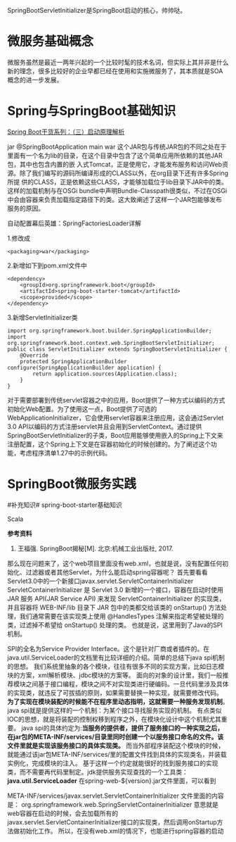 

SpringBootServletInitializer是SpringBoot启动的核心，帅帅哒。




# 微服务基础概念 #
微服务虽然是最近一两年兴起的一个比较时髦的技术名词，但实际上其并非是什么新的理念，很多比较好的企业早都已经在使用和实施微服务了，其本质就是SOA概念的进一步发展。



# Spring与SpringBoot基础知识 #

[Spring Boot干货系列：（三）启动原理解析](http://www.cnblogs.com/zheting/p/6707035.html)

jar @SpringBootApplication main
war 
这个JAR包与传统JAR包的不同之处在于里面有一个名为lib的目录，在这个目录中包含了这个简单应用所依赖的其他JAR包，其中也包含内置的嵌 入式Tomcat，正是使用它，才能发布服务和访问Web资源。除了我们编写的源码所编译形成的CLASS以外，在org目录下还有许多Spring所提 供的CLASS，正是依赖这些CLASS，才能够加载位于lib目录下JAR中的类。这样的加载机制与在OSGi bundle中声明Bundle-Classpath很类似，不过在OSGi中会由容器来负责加载指定路径下的类。这大致阐述了这样一个JAR包能够发布 服务的原因。


自动配置幕后英雄：SpringFactoriesLoader详解

1.修改成

	<packaging>war</packaging>  
2.新增如下到pom.xml文件中

	<dependency>  
	    <groupId>org.springframework.boot</groupId>  
	    <artifactId>spring-boot-starter-tomcat</artifactId>  
	    <scope>provided</scope>  
	</dependency>  
3.新增ServletInitializer类

	import org.springframework.boot.builder.SpringApplicationBuilder;  
	import org.springframework.boot.context.web.SpringBootServletInitializer;  
	public class ServletInitializer extends SpringBootServletInitializer {  
	    @Override  
	    protected SpringApplicationBuilder configure(SpringApplicationBuilder application) {  
	        return application.sources(Application.class);  
	    }  
	}  


对于需要部署到传统servlet容器之中的应用，Boot提供了一种方式以编码的方式初始化Web配置。为了使用这一点，Boot提供了可选的WebApplicationInitializer，它会使用servlet容器来注册应用，这会通过Servlet 3.0 API以编码的方式注册servlet并且会用到ServletContext。通过提供SpringBootServletInitializer的子类，Boot应用能够使用嵌入的Spring上下文来注册配置，这个Spring上下文是在容器初始化的时候创建的。为了阐述这个功能，考虑程序清单1.27中的示例代码。


# SpringBoot微服务实践 #


#补充知识#
spring-boot-starter基础知识

Scala


**参考资料**
1. 王福强. SpringBoot揭秘[M]. 北京:机械工业出版社, 2017.



那么现在问题来了，这个web项目里面没有web.xml，也就是说，没有配置任何初始化、过滤器或者其他Servlet，为什么能启动spring容器呢？
首先要看看Servlet3.0中的一个新接口javax.servlet.ServletContainerInitializer
ServletContainerInitializer 是 Servlet 3.0 新增的一个接口，容器在启动时使用 JAR 服务 API(JAR Service API) 来发现 ServletContainerInitializer 的实现类，并且容器将 WEB-INF/lib 目录下 JAR 包中的类都交给该类的 onStartup() 方法处理，我们通常需要在该实现类上使用 @HandlesTypes 注解来指定希望被处理的类，过滤掉不希望给 onStartup() 处理的类。
也就是说，这里用到了Java的SPI机制。

SPI的全名为Service Provider Interface。这个是针对厂商或者插件的。在java.util.ServiceLoader的文档里有比较详细的介绍。简单的总结下java spi机制的思想。
我们系统里抽象的各个模块，往往有很多不同的实现方案，比如日志模块的方案，xml解析模块、jdbc模块的方案等。
面向的对象的设计里，我们一般推荐模块之间基于接口编程，模块之间不对实现类进行硬编码。一旦代码里涉及具体的实现类，就违反了可拔插的原则，如果需要替换一种实现，就需要修改代码。
**为了实现在模块装配的时候能不在程序里动态指明，这就需要一种服务发现机制**。 java spi就是提供这样的一个机制：为某个接口寻找服务实现的机制。
有点类似IOC的思想，就是将装配的控制权移到程序之外，在模块化设计中这个机制尤其重要。
java spi的具体约定为:**当服务的提供者，提供了服务接口的一种实现之后，在jar包的META-INF/services/目录里同时创建一个以服务接口命名的文件。该文件里就是实现该服务接口的具体实现类。**
而当外部程序装配这个模块的时候，就能通过该jar包META-INF/services/里的配置文件找到具体的实现类名，并装载实例化，完成模块的注入。 
基于这样一个约定就能很好的找到服务接口的实现类，而不需要再代码里制定。jdk提供服务实现查找的一个工具类：**java.util.ServiceLoader**
在spring-web-${version}.jar文件里面，可以看到

META-INF/services/javax.servlet.ServletContainerInitializer
文件里面的内容是：
org.springframework.web.SpringServletContainerInitializer
意思就是web容器在启动的时候，会去加载所有的javax.servlet.ServletContainerInitializer接口的实现类，然后调用onStartup方法做初始化工作。
所以，在没有web.xml的情况下，也能进行spring容器的启动